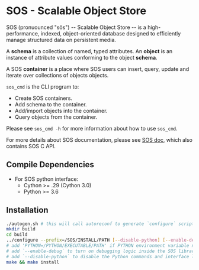 SOS - Scalable Object Store
===========================

SOS (pronuounced "sôs") -- Scalable Object Store -- is a high-performance,
indexed, object-oriented database designed to efficiently manage structured data
on persistent media.

A **schema** is a collection of named, typed attributes. An **object**
is an instance of attribute values conforming to the object **schema**.

A SOS **container** is a place where SOS users can insert, query, update
and iterate over collections of objects objects.

`sos_cmd` is the CLI program to:
* Create SOS containers.
* Add schema to the container.
* Add/import objects into the container.
* Query objects from the container.

Please see `sos_cmd -h` for more information about how to use `sos_cmd`.

For more details about SOS documentation, please see [SOS
doc](http://www.opengridcomputing.com/sos_doc/index.html), which also contains
SOS C API.


Compile Dependencies
--------------------

* For SOS python interface:
  * Cython >= .29 (Cython 3.0)
  * Python >= 3.6

Installation
------------

```sh
./autogen.sh # this will call autoreconf to generate `configure` script
mkdir build
cd build
../configure --prefix=/SOS/INSTALL/PATH [--disable-python] [--enable-debug]
# add 'PYTHON=/PYTHON/EXECUTABLE/PATH' if PYTHON environment variable not set
# add `--enable-debug` to turn on debugging logic inside the SOS libraries
# add `--disable-python` to disable the Python commands and interface libraries
make && make install
```
